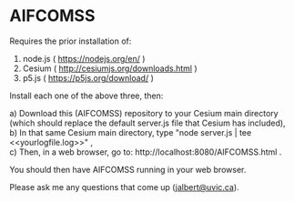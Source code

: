 # AIFCOMSS

Requires the prior installation of:

 1) node.js ( https://nodejs.org/en/ ) <br>
 2) Cesium ( http://cesiumjs.org/downloads.html ) <br>
 3) p5.js ( https://p5js.org/download/ ) <br>

Install each one of the above three, then:

 a) Download this (AIFCOMSS) repository to your Cesium main directory (which should replace the default server.js file that Cesium has included), <br>
 b) In that same Cesium main directory, type  "node server.js | tee <<yourlogfile.log>>" , <br>
 c) Then, in a web browser, go to:  http://localhost:8080/AIFCOMSS.html . <br>

You should then have AIFCOMSS running in your web browser.

Please ask me any questions that come up (jalbert@uvic.ca).
